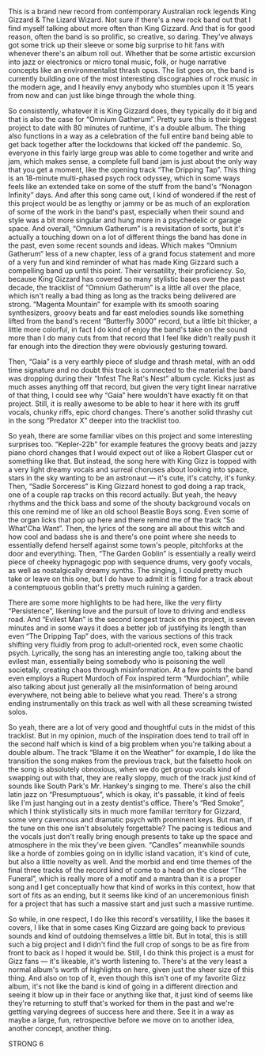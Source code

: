 This is a brand new record from contemporary Australian rock legends King Gizzard & The Lizard Wizard. Not sure if there's a new rock band out that I find myself talking about more often than King Gizzard. And that is for good reason, often the band is so prolific, so creative, so daring. They've always got some trick up their sleeve or some big surprise to hit fans with whenever there's an album roll out. Whether that be some artistic excursion into jazz or electronics or micro tonal music, folk, or huge narrative concepts like an environmentalist thrash opus. The list goes on, the band is currently building one of the most interesting discographies of rock music in the modern age, and I heavily envy anybody who stumbles upon it 15 years from now and can just like binge through the whole thing.

So consistently, whatever it is King Gizzard does, they typically do it big and that is also the case for “Omnium Gatherum”. Pretty sure this is their biggest project to date with 80 minutes of runtime, it's a double album. The thing also functions in a way as a celebration of the full entire band being able to get back together after the lockdowns that kicked off the pandemic. So, everyone in this fairly large group was able to come together and write and jam, which makes sense, a complete full band jam is just about the only way that you get a moment, like the opening track “The Dripping Tap”. This thing is an 18-minute multi-phased psych rock odyssey, which in some ways feels like an extended take on some of the stuff from the band's “Nonagon Infinity” days. And after this song came out, I kind of wondered if the rest of this project would be as lengthy or jammy or be as much of an exploration of some of the work in the band's past, especially when their sound and style was a bit more singular and hung more in a psychedelic or garage space. And overall, “Omnium Gatherum” is a revisitation of sorts, but it's actually a touching down on a lot of different things the band has done in the past, even some recent sounds and ideas. Which makes “Omnium Gatherum” less of a new chapter, less of a grand focus statement and more of a very fun and kind reminder of what has made King Gizzard such a compelling band up until this point. Their versatility, their proficiency. So, because King Gizzard has covered so many stylistic bases over the past decade, the tracklist of “Omnium Gatherum” is a little all over the place, which isn't really a bad thing as long as the tracks being delivered are strong. “Magenta Mountain” for example with its smooth soaring synthesizers, groovy beats and far east melodies sounds like something lifted from the band's recent “Butterfly 3000” record, but a little bit thicker, a little more colorful, in fact I do kind of enjoy the band's take on the sound more than I do many cuts from that record that I feel like didn't really push it far enough into the direction they were obviously gesturing toward.

Then, “Gaia” is a very earthly piece of sludge and thrash metal, with an odd time signature and no doubt this track is connected to the material the band was dropping during their “Infest The Rat's Nest” album cycle. Kicks just as much asses anything off that record, but given the very tight linear narrative of that thing, I could see why “Gaia” here wouldn't have exactly fit on that project. Still, it is really awesome to be able to hear it here with its gruff vocals, chunky riffs, epic chord changes. There's another solid thrashy cut in the song “Predator X” deeper into the tracklist too.

So yeah, there are some familiar vibes on this project and some interesting surprises too. “Kepler-22b” for example features the groovy beats and jazzy piano chord changes that I would expect out of like a Robert Glasper cut or something like that. But instead, the song here with King Gizz is topped with a very light dreamy vocals and surreal choruses about looking into space, stars in the sky wanting to be an astronaut — it's cute, it's catchy, it's funky. Then, “Sadie Sorceress” is King Gizzard honest to god doing a rap track, one of a couple rap tracks on this record actually. But yeah, the heavy rhythms and the thick bass and some of the shouty background vocals on this one remind me of like an old school Beastie Boys song. Even some of the organ licks that pop up here and there remind me of the track “So What'Cha Want”. Then, the lyrics of the song are all about this witch and how cool and badass she is and there's one point where she needs to essentially defend herself against some town's people, pitchforks at the door and everything. Then, “The Garden Goblin” is essentially a really weird piece of cheeky hypnagogic pop with sequence drums, very goofy vocals, as well as nostalgically dreamy synths. The singing, I could pretty much take or leave on this one, but I do have to admit it is fitting for a track about a contemptuous goblin that's pretty much ruining a garden.

There are some more highlights to be had here, like the very flirty “Persistence”, likening love and the pursuit of love to driving and endless road. And “Evilest Man” is the second longest track on this project, is seven minutes and in some ways it does a better job of justifying its length than even “The Dripping Tap” does, with the various sections of this track shifting very fluidly from prog to adult-oriented rock, even some chaotic psych. Lyrically, the song has an interesting angle too, talking about the evilest man, essentially being somebody who is poisoning the well societally, creating chaos through misinformation. At a few points the band even employs a Rupert Murdoch of Fox inspired term “Murdochian”, while also talking about just generally all the misinformation of being around everywhere, not being able to believe what you read. There's a strong ending instrumentally on this track as well with all these screaming twisted solos.

So yeah, there are a lot of very good and thoughtful cuts in the midst of this tracklist. But in my opinion, much of the inspiration does tend to trail off in the second half which is kind of a big problem when you're talking about a double album. The track “Blame it on the Weather” for example, I do like the transition the song makes from the previous track, but the falsetto hook on the song is absolutely obnoxious, when we do get group vocals kind of swapping out with that, they are really sloppy, much of the track just kind of sounds like South Park's Mr. Hankey's singing to me. There's also the chill latin jazz on “Presumptuous”, which is okay, it's passable, it kind of feels like I'm just hanging out in a zesty dentist's office. There's “Red Smoke”, which I think stylistically sits in much more familiar territory for Gizzard, some very cavernous and dramatic psych with prominent keys. But man, if the tune on this one isn't absolutely forgettable? The pacing is tedious and the vocals just don't really bring enough presents to take up the space and atmosphere in the mix they've been given. “Candles” meanwhile sounds like a horde of zombies going on in idyllic island vacation, it's kind of cute, but also a little novelty as well. And the morbid and end time themes of the final three tracks of the record kind of come to a head on the closer “The Funeral”, which is really more of a motif and a mantra than it is a proper song and I get conceptually how that kind of works in this context, how that sort of fits as an ending, but it seems like kind of an unceremonious finish for a project that has such a massive start and just such a massive runtime.

So while, in one respect, I do like this record's versatility, I like the bases it covers, I like that in some cases King Gizzard are going back to previous sounds and kind of outdoing themselves a little bit. But in total, this is still such a big project and I didn't find the full crop of songs to be as fire from front to back as I hoped it would be. Still, I do think this project is a must for Gizz fans — it's likeable, it's worth listening to. There's at the very least a normal album's worth of highlights on here, given just the sheer size of this thing. And also on top of it, even though this isn't one of my favorite Gizz album, it's not like the band is kind of going in a different direction and seeing it blow up in their face or anything like that, it just kind of seems like they're returning to stuff that's worked for them in the past and we're getting varying degrees of success here and there. See it in a way as maybe a large, fun, retrospective before we move on to another idea, another concept, another thing.

STRONG 6
